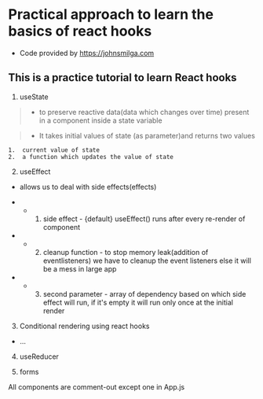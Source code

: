 # Practical approach to learn the basics of react hooks

- Code provided by https://johnsmilga.com

## This is a practice tutorial to learn React hooks

1. useState

> - to preserve reactive data(data which changes over time) present in a component inside a state variable

> - It takes initial values of state (as parameter)and returns two values

    1.  current value of state
    2.  a function which updates the value of state

2. useEffect

- allows us to deal with side effects(effects)

- - 1. side effect - {default} useEffect() runs after every re-render of component
- - 2. cleanup function - to stop memory leak(addition of eventlisteners) we have to cleanup the event listeners else it will be a mess in large app
- - 3. second parameter - array of dependency based on which side effect will run, if it's empty it will run only once at the initial render

3. Conditional rendering using react hooks

- ...

4. useReducer

5. forms

All components are comment-out except one in App.js
